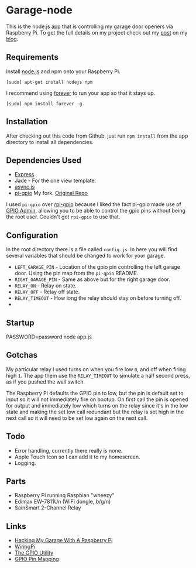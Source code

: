 # Garage-node

This is the node.js app that is controlling my garage door openers via Raspberry Pi. To get the full details on my project check out my [post](http://itsbrent.net/2013/03/hacking-my-garage-with-a-raspberry-pi/) on my [blog](http://itsbrent.net).

## Requirements

Install [node.js](http://nodejs.org/) and npm onto your Raspberry Pi. 

``` shell
[sudo] apt-get install nodejs npm
```

I recommend using [forever](https://github.com/nodejitsu/forever) to run your app so that it stays up.

``` shell
[sudo] npm install forever -g
```

## Installation

After checking out this code from Github, just run `npm install` from the app directory to install all dependencies.

## Dependencies Used

 * [Express](http://expressjs.com/)
 * Jade - For the one view template.
 * [async.js](https://github.com/caolan/async)
 * [pi-gpio](https://github.com/brentnycum/pi-gpio) My fork. [Original Repo](https://github.com/rakeshpai/pi-gpio)

I used `pi-gpio` over [rpi-gpio](https://github.com/JamesBarwell/rpi-gpio.js) because I liked the fact pi-gpio made use of [GPIO Admin](https://github.com/quick2wire/quick2wire-gpio-admin), allowing you to be able to control the gpio pins without being the root user. Couldn't get `rpi-gpio` to use that.

## Configuration

In the root directory there is a file called `config.js`. In here you will find several variables that should be changed to work for your garage.

 * `LEFT_GARAGE_PIN` - Location of the gpio pin controlling the left garage door. Using the pin map from the `pi-gpio` README.
 * `RIGHT_GARAGE_PIN` - Same as above but for the right garage door.
 * `RELAY_ON` - Relay on state.
 * `RELAY_OFF` - Relay off state.
 * `RELAY_TIMEOUT` - How long the relay should stay on before turning off.
 * 

## Startup

PASSWORD=password node app.js

## Gotchas

My particular relay I used turns on when you fire low `0`, and off when firing high `1`. The app them use the `RELAY_TIMEOUT` to simulate a half second press, as if you pushed the wall switch.

The Raspberry Pi defaults the GPIO pin to low, but the pin is default set to input so it will not immediately fire on bootup. On first call the pin is opened for output and immediately low which turns on the relay since it's in the low state and making the set low call redundant but the relay is set high in the next call so it will need to be set low again on the next call.

## Todo

 * Error handling, currently there really is none.
 * Apple Touch Icon so I can add it to my homescreen.
 * Logging.

## Parts

 * Raspberry Pi running Raspbian "wheezy"
 * Edimax EW-7811Un (WiFi dongle, b/g/n)
 * SainSmart 2-Channel Relay

## Links

 * [Hacking My Garage With A Raspberry Pi](http://itsbrent.net/2013/03/hacking-my-garage-with-a-raspberry-pi/)
 * [WiringPi](https://projects.drogon.net/raspberry-pi/wiringpi/)
 * [The GPIO Utility](https://projects.drogon.net/raspberry-pi/wiringpi/the-gpio-utility/)
 * [GPIO Pin Mapping](https://projects.drogon.net/raspberry-pi/wiringpi/pins/)
